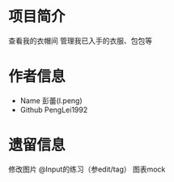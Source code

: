 # 项目简介
查看我的衣帽间
管理我已入手的衣服、包包等

# 作者信息
- Name 彭蕾(l.peng)
- Github PengLei1992


# 遗留信息
修改图片
@Input的练习（参edit/tag） 
图表mock
